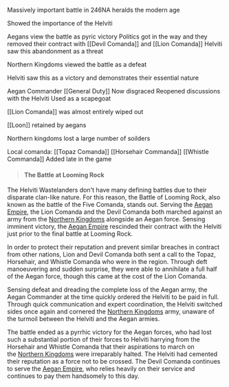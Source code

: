 Massively important battle in 246NA
heralds the modern age

Showed the importance of the Helviti

Aegans view the battle as pyric victory
Politics got in the way and they removed their contract with [[Devil Comanda]] and [[Lion Comanda]]
Helviti saw this abandonment as a threat

Northern Kingdoms viewed the battle as a defeat

Helviti saw this as a victory and demonstrates their essential nature

Aegan Commander [[General Duty]] 
Now disgraced
Reopened discussions with the Helviti
Used as a scapegoat

[[Lion Comanda]] was almost entirely wiped out

[[Loon]] retained by aegans 

Northern kingdoms lost a large number of soilders

Local comanda:
[[Topaz Comanda]]
[[Horsehair Commanda]]
[[Whistle Commanda]]
Added late in the game

> #### The Battle at Looming Rock

The Helviti Wastelanders don't have many defining battles due to their disparate clan-like nature. For this reason, the Battle of Looming Rock, also known as the battle of the Five Comanda, stands out. Serving the [Aegan Empire](https://5e.warlow.engineer/book.html#BITCEH,1,the%20aegan%20empire,0), the Lion Comanda and the Devil Comanda both marched against an army from the [Northern Kingdoms](https://5e.warlow.engineer/book.html#BITCEH,1,the%20northern%20kingdoms,0) alongside an Aegan force. Sensing imminent victory, the [Aegan Empire](https://5e.warlow.engineer/book.html#BITCEH,1,the%20aegan%20empire,0) rescinded their contract with the Helviti just prior to the final battle at Looming Rock.

In order to protect their reputation and prevent similar breaches in contract from other nations, Lion and Devil Comanda both sent a call to the Topaz, Horsehair, and Whistle Comanda who were in the region. Through deft manoeuvering and sudden surprise, they were able to annihilate a full half of the Aegan force, though this came at the cost of the Lion Comanda.

Sensing defeat and dreading the complete loss of the Aegan army, the Aegan Commander at the time quickly ordered the Helviti to be paid in full. Through quick communication and expert coordination, the Helviti switched sides once again and cornered the [Northern Kingdoms](https://5e.warlow.engineer/book.html#BITCEH,1,the%20northern%20kingdoms,0) army, unaware of the turmoil between the Helviti and the Aegan armies.

The battle ended as a pyrrhic victory for the Aegan forces, who had lost such a substantial portion of their forces to Helviti harrying from the Horsehair and Whistle Comanda that their aspirations to march on the [Northern Kingdoms](https://5e.warlow.engineer/book.html#BITCEH,1,the%20northern%20kingdoms,0) were irreparably halted. The Helviti had cemented their reputation as a force not to be crossed. The Devil Comanda continues to serve the [Aegan Empire](https://5e.warlow.engineer/book.html#BITCEH,1,the%20aegan%20empire,0), who relies heavily on their service and continues to pay them handsomely to this day.